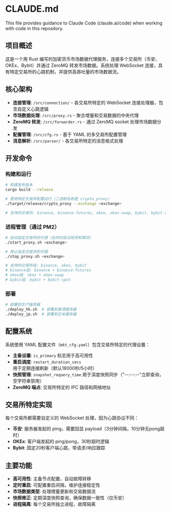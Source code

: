 # CLAUDE.md

This file provides guidance to Claude Code (claude.ai/code) when working with code in this repository.

## 项目概述

这是一个用 Rust 编写的加密货币市场数据代理服务，连接多个交易所（币安、OKEx、Bybit）并通过 ZeroMQ 转发市场数据。系统处理 WebSocket 连接，具有特定交易所的心跳机制，并提供高吞吐量的市场数据流。

## 核心架构

- **连接管理**: `/src/connection/` - 各交易所特定的 WebSocket 连接处理器，包含自定义心跳逻辑
- **市场数据处理**: `/src/proxy.rs` - 聚合增量和交易数据的中央代理
- **ZeroMQ 转发**: `/src/forwarder.rs` - 通过 ZeroMQ socket 处理市场数据分发
- **配置管理**: `/src/cfg.rs` - 基于 YAML 的多交易所配置管理
- **消息解析**: `/src/parser/` - 各交易所特定的消息格式处理

## 开发命令

### 构建和运行
```bash
# 构建发布版本
cargo build --release

# 使用特定交易所配置运行（二进制名称是 crypto_proxy）
./target/release/crypto_proxy --exchange <exchange>

# 支持的交易所: binance, binance-futures, okex, okex-swap, bybit, bybit-spot
```

### 进程管理（通过 PM2）
```bash
# 启动指定交易所的代理（会同时启动现货和期货）
./start_proxy.sh <exchange>

# 停止指定交易所的代理  
./stop_proxy.sh <exchange>

# 支持的交易所组: binance, okex, bybit
# binance组: binance + binance-futures
# okex组: okex + okex-swap  
# bybit组: bybit + bybit-spot
```

### 部署
```bash
# 部署到生产服务器
./deploy_hk.sh  # 部署到香港服务器
./deploy_jp.sh  # 部署到日本服务器
```

## 配置系统

系统使用 YAML 配置文件（`mkt_cfg.yaml`）包含交易所特定的代理设置：
- **主备设置**: `is_primary` 标志用于高可用性
- **重启调度**: `restart_duration_secs` 用于定期连接刷新（默认18000秒/5小时）
- **快照管理**: `snapshot_requery_time` 用于深度快照同步（"--:--:--"立即查询，空字符串禁用）
- **ZeroMQ 端点**: 交易所特定的 IPC 路径和网络地址

## 交易所特定实现

每个交易所都需要自定义的 WebSocket 处理，因为心跳协议不同：
- **币安**: 服务器发起的 ping，需要回显 payload（3分钟间隔，10分钟无pong超时）
- **OKEx**: 客户端发起的 ping/pong，30秒超时逻辑
- **Bybit**: 固定20秒客户端心跳，带请求/响应跟踪

## 主要功能

- **高可用性**: 主备节点配置，自动故障转移
- **定时重启**: 可配置重启间隔，维护连接稳定性
- **市场数据类型**: 处理增量更新和交易数据流
- **快照修正**: 定期深度快照查询，确保数据一致性（仅币安）
- **进程隔离**: 每个交易所独立进程，故障隔离